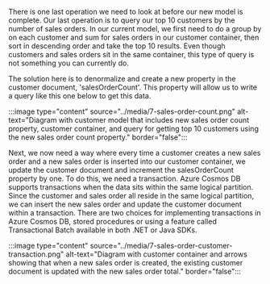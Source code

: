 There is one last operation we need to look at before our new model is complete. Our last operation is to query our top 10 customers by the number of sales orders. In our current model, we first need to do a group by on each customer and sum for sales orders in our customer container, then sort in descending order and take the top 10 results. Even though customers and sales orders sit in the same container, this type of query is not something you can currently do.

The solution here is to denormalize and create a new property in the customer document, 'salesOrderCount'. This property will allow us to write a query like this one below to get this data.

:::image type="content" source="../media/7-sales-order-count.png" alt-text="Diagram with customer model that includes new sales order count property, customer container, and query for getting top 10 customers using the new sales order count property." border="false":::

Next, we now need a way where every time a customer creates a new sales order and a new sales order is inserted into our customer container, we update the customer document and increment the salesOrderCount property by one. To do this, we need a transaction. Azure Cosmos DB supports transactions when the data sits within the same logical partition. Since the customer and sales order all reside in the same logical partition, we can insert the new sales order and update the customer document within a transaction. There are two choices for implementing transactions in Azure Cosmos DB, stored procedures or using a feature called Transactional Batch available in both .NET or Java SDKs.

:::image type="content" source="../media/7-sales-order-customer-transaction.png" alt-text="Diagram with customer container and arrows showing that when a new sales order is created, the existing customer document is updated with the new sales order total." border="false":::
